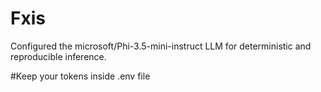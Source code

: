 # Fxis
Configured the microsoft/Phi-3.5-mini-instruct LLM for deterministic and reproducible inference.

#Keep your tokens inside .env file
